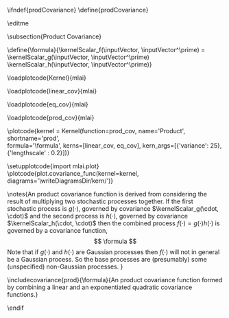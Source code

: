 \ifndef{prodCovariance}
\define{prodCovariance}

\editme

\subsection{Product Covariance}

\define{\formula}{\kernelScalar_f(\inputVector, \inputVector^\prime) = \kernelScalar_g(\inputVector, \inputVector^\prime) \kernelScalar_h(\inputVector, \inputVector^\prime)}

\loadplotcode{Kernel}{mlai}

\loadplotcode{linear_cov}{mlai}

\loadplotcode{eq_cov}{mlai}

\loadplotcode{prod_cov}{mlai}

\plotcode{kernel = Kernel(function=prod_cov,
                     name='Product',
                     shortname='prod',                     
                     formula='\formula', 
                     kerns=[linear_cov, eq_cov], 
                     kern_args=[{'variance': 25}, {'lengthscale' : 0.2}])}

\setupplotcode{import mlai.plot}
\plotcode{plot.covariance_func(kernel=kernel, diagrams='\writeDiagramsDir/kern/')}

\notes{An product covariance function is derived from considering the result of multiplying two stochastic processes together. If the first stochastic process is $g(\cdot)$, governed by covariance $\kernelScalar_g(\cdot, \cdot)$ and the second process is $h(\cdot)$, governed by covariance $\kernelScalar_h(\cdot, \cdot)$ then the combined process $f(\cdot) = g(\cdot)  h(\cdot)$ is governed by a covariance function,
$$
\formula
$$
Note that if $g(\cdot)$ and $h(\cdot)$ are Gaussian processes then $f(\cdot)$ will not in general be a Gaussian process. So the base processes are (presumably) some (unspecified) non-Gaussian processes.
}

\includecovariance{prod}{\formula}{An product covariance function formed by combining a linear and an exponentiated quadratic covariance functions.}

\endif

